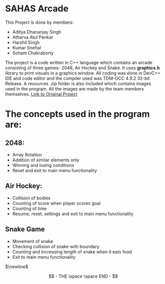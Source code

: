 # SAHAS Arcade

This Project is done by members:
- Aditya Dhananjay Singh
- Atharva Atul Penkar
- Harshil Singh
- Kumar Snehal
- Soham Chakraborty

The project is a code written in C++ language which contains an arcade consisting of three games- 2048, Air Hockey and Snake. It uses **graphics.h** library to print visuals in a graphics window. All coding was done in DevC++ IDE and code editor and the compiler used was TDM-GCC 4.9.2 32-bit Release. A resources .zip folder is also included which contains images used in the program. All the images are made by the team members themselves.
[Link to Original Project](https://github.com/Atharva-Penkar/Capstone-Project-PDS)

# The concepts used in the program are:
## 2048:
- Array Rotation
- Addition of similar elements only
- Winning and losing conditions
- Reset and exit to main menu functionality

## Air Hockey:
- Collision of bodies
- Counting of score when player scores goal
- Counting of time
- Resume, reset, settings and exit to main menu functionality

## Snake Game
- Movement of snake
- Checking collision of snake with boundary
- Counting and increasing length of snake when it eats food
- Exit to main menu functionality

$\newline$

$$ - THE \space \space END - $$

